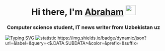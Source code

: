 <h1 align="center">Hi there, I'm <a href="https://daniilshat.ru/" target="_blank">Abraham</a>
<img src="https://github.com/blackcater/blackcater/raw/main/images/Hi.gif" height="32"/></h1>
<h3 align="center">Computer science student, IT news writer from Uzbekistan uz</h3>
<a href="https://git.io/typing-svg"><img src="https://readme-typing-svg.demolab.com?font=Fira+Code&pause=1000&color=00F7ED&center=true&width=435&lines=Computer+science+student" alt="Typing SVG" /></a>
<img src="https://img.shields.io/badge/hello-pronoun-green" alt="statistic"/>
https://img.shields.io/badge/dynamic/json?url=<URL>&label=<LABEL>&query=<$.DATA.SUBDATA>&color=<COLOR>&prefix=<PREFIX>&suffix=<SUFFIX>
